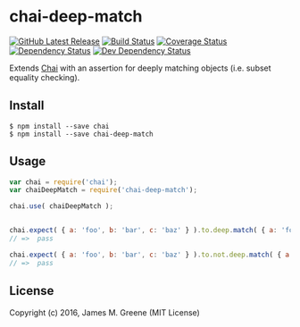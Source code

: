 # chai-deep-match
[![GitHub Latest Release](https://badge.fury.io/gh/JamesMGreene%2Fchai-deep-match.svg)](https://github.com/JamesMGreene/chai-deep-match) [![Build Status](https://secure.travis-ci.org/JamesMGreene/chai-deep-match.svg?branch=master)](https://travis-ci.org/JamesMGreene/chai-deep-match) [![Coverage Status](https://coveralls.io/repos/JamesMGreene/chai-deep-match/badge.svg?branch=master&service=github)](https://coveralls.io/github/JamesMGreene/chai-deep-match?branch=master) [![Dependency Status](https://david-dm.org/JamesMGreene/chai-deep-match.svg?theme=shields.io)](https://david-dm.org/JamesMGreene/chai-deep-match) [![Dev Dependency Status](https://david-dm.org/JamesMGreene/chai-deep-match/dev-status.svg?theme=shields.io)](https://david-dm.org/JamesMGreene/chai-deep-match#info=devDependencies)

Extends [Chai](http://chaijs.com/) with an assertion for deeply matching objects (i.e. subset equality checking).


## Install

```shell
$ npm install --save chai
$ npm install --save chai-deep-match
```



## Usage

```js
var chai = require('chai');
var chaiDeepMatch = require('chai-deep-match');

chai.use( chaiDeepMatch );


chai.expect( { a: 'foo', b: 'bar', c: 'baz' } ).to.deep.match( { a: 'foo', c: 'baz' } );
// =>  pass

chai.expect( { a: 'foo', b: 'bar', c: 'baz' } ).to.not.deep.match( { a: 'fuzz', c: 'baz' } );
// =>  pass
```



## License

Copyright (c) 2016, James M. Greene (MIT License)
